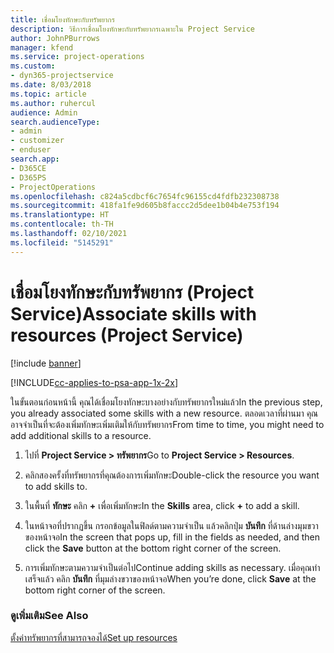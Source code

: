 ```yaml
---
title: เชื่อมโยงทักษะกับทรัพยากร
description: วิธีการเชื่อมโยงทักษะกับทรัพยากรเฉพาะใน Project Service
author: JohnPBurrows
manager: kfend
ms.service: project-operations
ms.custom:
- dyn365-projectservice
ms.date: 8/03/2018
ms.topic: article
ms.author: ruhercul
audience: Admin
search.audienceType:
- admin
- customizer
- enduser
search.app:
- D365CE
- D365PS
- ProjectOperations
ms.openlocfilehash: c824a5cdbcf6c7654fc96155cd4fdfb232308738
ms.sourcegitcommit: 418fa1fe9d605b8faccc2d5dee1b04b4e753f194
ms.translationtype: HT
ms.contentlocale: th-TH
ms.lasthandoff: 02/10/2021
ms.locfileid: "5145291"
---
```

# <a name="associate-skills-with-resources-project-service"></a><span data-ttu-id="9cc06-103">เชื่อมโยงทักษะกับทรัพยากร (Project Service)</span><span class="sxs-lookup"><span data-stu-id="9cc06-103">Associate skills with resources (Project Service)</span></span>

[!include [banner](../includes/psa-now-project-operations.md)]

[!INCLUDE[cc-applies-to-psa-app-1x-2x](../includes/cc-applies-to-psa-app-1x-2x.md)]

<span data-ttu-id="9cc06-104">ในขั้นตอนก่อนหน้านี้ คุณได้เชื่อมโยงทักษะบางอย่างกับทรัพยากรใหม่แล้ว</span><span class="sxs-lookup"><span data-stu-id="9cc06-104">In the previous step, you already associated some skills with  a new resource.</span></span> <span data-ttu-id="9cc06-105">ตลอดเวลาที่ผ่านมา คุณอาจจำเป็นที่จะต้องเพิ่มทักษะเพิ่มเติมให้กับทรัพยากร</span><span class="sxs-lookup"><span data-stu-id="9cc06-105">From time to time, you might need to add additional skills to a resource.</span></span>  
  
1.  <span data-ttu-id="9cc06-106">ไปที่ **Project Service > ทรัพยากร**</span><span class="sxs-lookup"><span data-stu-id="9cc06-106">Go to **Project Service > Resources**.</span></span>  
  
2.  <span data-ttu-id="9cc06-107">คลิกสองครั้งที่ทรัพยากรที่คุณต้องการเพิ่มทักษะ</span><span class="sxs-lookup"><span data-stu-id="9cc06-107">Double-click the resource you want to add skills to.</span></span>  
  
3.  <span data-ttu-id="9cc06-108">ในพื้นที่ **ทักษะ** คลิก **+** เพื่อเพิ่มทักษะ</span><span class="sxs-lookup"><span data-stu-id="9cc06-108">In the **Skills** area, click **+** to add a skill.</span></span>  
  
4.  <span data-ttu-id="9cc06-109">ในหน้าจอที่ปรากฏขึ้น กรอกข้อมูลในฟิลด์ตามความจำเป็น แล้วคลิกปุ่ม **บันทึก** ที่ด้านล่างมุมขวาของหน้าจอ</span><span class="sxs-lookup"><span data-stu-id="9cc06-109">In the screen that pops up, fill in the fields as needed, and then click the **Save** button at the bottom right corner of the screen.</span></span>  
  
5.  <span data-ttu-id="9cc06-110">การเพิ่มทักษะตามความจำเป็นต่อไป</span><span class="sxs-lookup"><span data-stu-id="9cc06-110">Continue adding skills as necessary.</span></span> <span data-ttu-id="9cc06-111">เมื่อคุณทำเสร็จแล้ว คลิก **บันทึก** ที่มุมล่างขวาของหน้าจอ</span><span class="sxs-lookup"><span data-stu-id="9cc06-111">When you’re done, click **Save** at the bottom right corner of the screen.</span></span>  
  
### <a name="see-also"></a><span data-ttu-id="9cc06-112">ดูเพิ่มเติม</span><span class="sxs-lookup"><span data-stu-id="9cc06-112">See Also</span></span>  
 [<span data-ttu-id="9cc06-113">ตั้งค่าทรัพยากรที่สามารถจองได้</span><span class="sxs-lookup"><span data-stu-id="9cc06-113">Set up resources</span></span>](../psa/set-up-resources.md)

